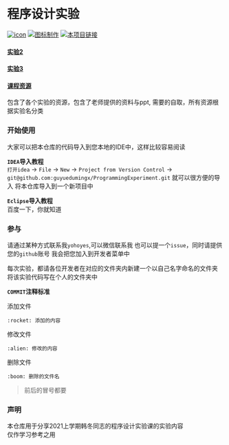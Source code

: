 # 程序设计实验  
[![icon](https://img.shields.io/badge/%E6%95%B0%E6%8D%AE%E7%BB%93%E6%9E%84-DataStruct-informational)](https://github.com/guyuedumingx/DataStruct)
[![图标制作](https://img.shields.io/badge/%E5%9B%BE%E6%A0%87%E5%88%B6%E4%BD%9C-shields-orange)](https://shields.io)
[![本项目链接](https://img.shields.io/badge/%E6%9C%AC%E9%A1%B9%E7%9B%AE%E9%93%BE%E6%8E%A5-ProgrammingExperiments-orange)](https://github.com/guyuedumingx/ProgrammingExperiment)

#### [实验2](./src/main/java/experiment2)
#### [实验3](./src/main/java/experiment3)
#### [课程资源](./src/main/resources)  
包含了各个实验的资源，包含了老师提供的资料与ppt, 需要的自取，所有资源根据实验名分类  

### 开始使用  
大家可以把本仓库的代码导入到您本地的IDE中，这样比较容易阅读  

**`IDEA`导入教程**  
`打开idea` -> `File` -> `New` -> `Project from Version Control` ->
`git@github.com:guyuedumingx/ProgrammingExperiment.git` 就可以很方便的导入
将本仓库导入到一个新项目中  

**`Eclipse`导入教程**  
百度一下，你就知道  

### 参与  
请通过某种方式联系我`yohoyes`,可以微信联系我
也可以提一个`issue`，同时请提供您的`github`账号
我会把您加入到开发者菜单中  

每次实验，都请各位开发者在对应的文件夹内新建一个以自己名字命名的文件夹
将该实验代码写在个人的文件夹中  

**`COMMIT`注释标准**  

添加文件  
```
:rocket: 添加的内容
```

修改文件  
```
:alien: 修改的内容
```

删除文件  
``` 
:boom: 删除的文件名
```

> 前后的冒号都要  


### 声明  
本仓库用于分享2021上学期韩冬同志的程序设计实验课的实验内容  
仅作学习参考之用   


